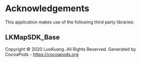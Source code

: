 # Acknowledgements
This application makes use of the following third party libraries:

## LKMapSDK_Base

Copyright © 2020 LuoKuang. All Rights Reserved.
Generated by CocoaPods - https://cocoapods.org
